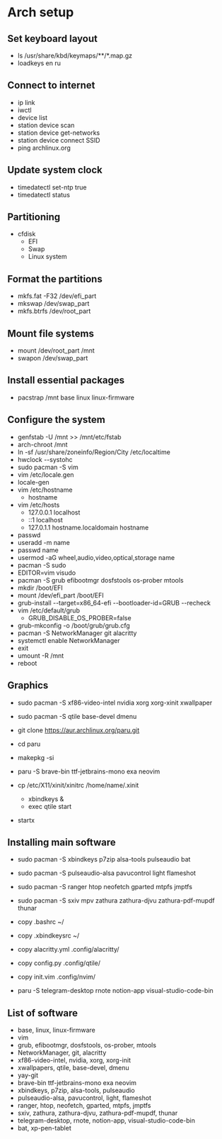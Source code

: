 # Arch setup

## Set keyboard layout

- ls /usr/share/kbd/keymaps/**/*.map.gz
- loadkeys en ru


## Connect to internet

- ip link
- iwctl
- device list
- station device scan
- station device get-networks
- station device connect SSID
- ping archlinux.org

## Update system clock

- timedatectl set-ntp true
- timedatectl status

## Partitioning

- cfdisk
    - EFI
    - Swap
    - Linux system

## Format the partitions

- mkfs.fat -F32 /dev/efi_part
- mkswap /dev/swap_part
- mkfs.btrfs /dev/root_part

## Mount file systems

- mount /dev/root_part /mnt
- swapon /dev/swap_part

## Install essential packages

- pacstrap /mnt base linux linux-firmware

## Configure the system

- genfstab -U /mnt >> /mnt/etc/fstab
- arch-chroot /mnt
- ln -sf /usr/share/zoneinfo/Region/City /etc/localtime
- hwclock --systohc
- sudo pacman -S vim
- vim /etc/locale.gen
- locale-gen
- vim /etc/hostname
    - hostname
- vim /etc/hosts
    - 127.0.0.1   localhost
    - ::1         localhost
    - 127.0.1.1   hostname.localdomain    hostname
- passwd
- useradd -m name
- passwd name
- usermod -aG wheel,audio,video,optical,storage name
- pacman -S sudo
- EDITOR=vim visudo
- pacman -S grub efibootmgr dosfstools os-prober mtools
- mkdir /boot/EFI
- mount /dev/efi_part /boot/EFI
- grub-install --target=x86_64-efi --bootloader-id=GRUB --recheck
- vim /etc/default/grub
    - GRUB_DISABLE_OS_PROBER=false
- grub-mkconfig -o /boot/grub/grub.cfg
- pacman -S NetworkManager git alacritty
- systemctl enable NetworkManager
- exit
- umount -R /mnt
- reboot



## Graphics

- sudo pacman -S xf86-video-intel nvidia xorg xorg-xinit xwallpaper
- sudo pacman -S qtile base-devel dmenu

- git clone https://aur.archlinux.org/paru.git
- cd paru
- makepkg -si

- paru -S brave-bin ttf-jetbrains-mono exa neovim

- cp /etc/X11/xinit/xinitrc /home/name/.xinit
    - xbindkeys &
    - exec qtile start
- startx



## Installing main software

- sudo pacman -S xbindkeys p7zip alsa-tools pulseaudio bat
- sudo pacman -S pulseaudio-alsa pavucontrol light flameshot
- sudo pacman -S ranger htop neofetch gparted mtpfs jmptfs
- sudo pacman -S sxiv mpv zathura zathura-djvu zathura-pdf-mupdf thunar

- copy .bashrc ~/
- copy .xbindkeysrc ~/
- copy alacritty.yml .config/alacritty/
- copy config.py .config/qtile/
- copy init.vim .config/nvim/

- paru -S telegram-desktop rnote notion-app visual-studio-code-bin


## List of software

- base, linux, linux-firmware
- vim
- grub, efibootmgr, dosfstools, os-prober, mtools
- NetworkManager, git, alacritty
- xf86-video-intel, nvidia, xorg, xorg-init
- xwallpapers, qtile, base-devel, dmenu
- yay-git
- brave-bin ttf-jetbrains-mono exa neovim
- xbindkeys, p7zip, alsa-tools, pulseaudio
- pulseaudio-alsa, pavucontrol, light, flameshot
- ranger, htop, neofetch, gparted, mtpfs, jmptfs
- sxiv, zathura, zathura-djvu, zathura-pdf-mupdf, thunar
- telegram-desktop, rnote, notion-app, visual-studio-code-bin
- bat, xp-pen-tablet
